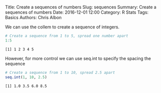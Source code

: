 Title: Create a sequences of numbers
Slug: sequences
Summary: Create a sequences of numbers
Date: 2016-12-01 12:00
Category: R Stats
Tags: Basics
Authors: Chris Albon



We can use the collem to create a sequence of integers.


```R
# Create a sequence from 1 to 5, spread one number apart
1:5
```




    [1] 1 2 3 4 5



However, for more control we can use seq.int to specify the spacing the sequence


```R
# Create a sequence from 1 to 10, spread 2.5 apart
seq.int(1, 10, 2.5)
```




    [1] 1.0 3.5 6.0 8.5

